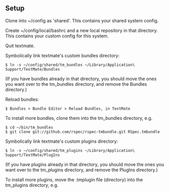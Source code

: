 ## Setup

Clone into ~/config as 'shared'. This contains your shared system config. 

Create ~/config/local/bashrc and a new local repository in that directory. This contains your custom config for this system.

Quit textmate.

Symbolically link textmate's custom bundles directory:

    $ ln -s ~/config/shared/tm_bundles ~/Library/Application\ Support/TextMate/Bundles

(If you have bundles already in that directory, you should move the ones you want over to the tm_bundles directory, and remove the Bundles directory.)

Reload bundles:

    $ Bundles > Bundle Editor > Reload Bundles, in TextMate

To install more bundles, clone them into the tm_bundles directory, e.g.

    $ cd ~/bin/tm_bundles
    $ git clone git://github.com/rspec/rspec-tmbundle.git RSpec.tmbundle
    
Symbolically link textmate's custom plugins directory:

    $ ln -s ~/config/shared/tm_plugins ~/Library/Application\ Support/TextMate/PlugIns
    
(If you have plugins already in that directory, you should move the ones you want over to the tm_plugins directory, and remove the PlugIns directory.)

To install more plugins, move the .tmplugin file (directory) into the tm_plugins directory, e.g.    